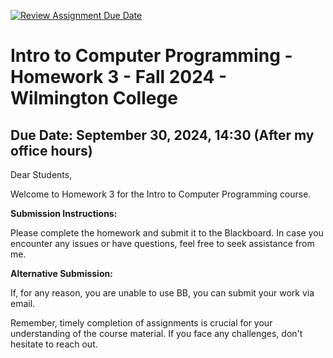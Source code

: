 [![Review Assignment Due Date](https://classroom.github.com/assets/deadline-readme-button-22041afd0340ce965d47ae6ef1cefeee28c7c493a6346c4f15d667ab976d596c.svg)](https://classroom.github.com/a/TqnAMZdJ)
# Intro to Computer Programming - Homework 3 - Fall 2024 - Wilmington College

## Due Date: September 30, 2024, 14:30 (After my office hours)



Dear Students,

Welcome to Homework 3 for the Intro to Computer Programming course.

**Submission Instructions:**

Please complete the homework and submit it to the Blackboard. In case you encounter any issues or have questions, feel free to seek assistance from me.

**Alternative Submission:**

If, for any reason, you are unable to use BB, you can submit your work via email.

Remember, timely completion of assignments is crucial for your understanding of the course material. If you face any challenges, don't hesitate to reach out.
